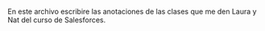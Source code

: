 En este archivo escribire las anotaciones de las clases que me den Laura y Nat del curso de Salesforces. 
